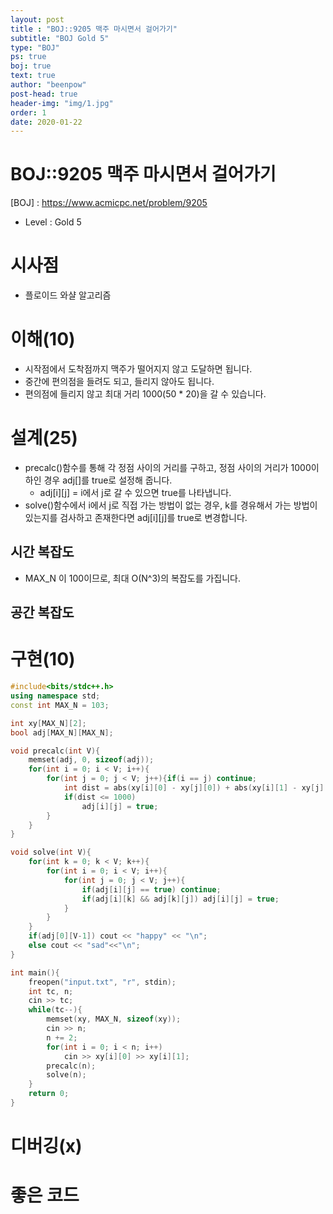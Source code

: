 ```yaml
---
layout: post
title : "BOJ::9205 맥주 마시면서 걸어가기"
subtitle: "BOJ Gold 5"
type: "BOJ"
ps: true
boj: true
text: true
author: "beenpow"
post-head: true
header-img: "img/1.jpg"
order: 1
date: 2020-01-22
---
```


# BOJ::9205 맥주 마시면서 걸어가기
[BOJ] : <https://www.acmicpc.net/problem/9205>
- Level : Gold 5

# 시사점

- 플로이드 와샬 알고리즘

# 이해(10)

- 시작점에서 도착점까지 맥주가 떨어지지 않고 도달하면 됩니다.
- 중간에 편의점을 들려도 되고, 들리지 않아도 됩니다.
- 편의점에 들리지 않고 최대 거리 1000(50 * 20)을 갈 수 있습니다.

# 설계(25)

- precalc()함수를 통해 각 정점 사이의 거리를 구하고, 정점 사이의 거리가 1000이하인 경우 adj[]를
  true로 설정해 줍니다.
  - adj[i][j] = i에서 j로 갈 수 있으면 true를 나타냅니다.
- solve()함수에서 i에서 j로 직접 가는 방법이 없는 경우, k를 경유해서 가는 방법이 있는지를 검사하고
  존재한다면 adj[i][j]를 true로 변경합니다.

## 시간 복잡도

- MAX_N 이 100이므로, 최대 O(N^3)의 복잡도를 가집니다.

## 공간 복잡도

# 구현(10)

```cpp
#include<bits/stdc++.h>
using namespace std;
const int MAX_N = 103;

int xy[MAX_N][2];
bool adj[MAX_N][MAX_N];

void precalc(int V){
    memset(adj, 0, sizeof(adj));
    for(int i = 0; i < V; i++){
        for(int j = 0; j < V; j++){if(i == j) continue;
            int dist = abs(xy[i][0] - xy[j][0]) + abs(xy[i][1] - xy[j][1]);
            if(dist <= 1000)
                adj[i][j] = true;
        }
    }
}

void solve(int V){
    for(int k = 0; k < V; k++){
        for(int i = 0; i < V; i++){
            for(int j = 0; j < V; j++){
                if(adj[i][j] == true) continue;
                if(adj[i][k] && adj[k][j]) adj[i][j] = true;
            }
        }
    }
    if(adj[0][V-1]) cout << "happy" << "\n";
    else cout << "sad"<<"\n";
}

int main(){
    freopen("input.txt", "r", stdin);
    int tc, n;
    cin >> tc;
    while(tc--){
        memset(xy, MAX_N, sizeof(xy));
        cin >> n;
        n += 2;
        for(int i = 0; i < n; i++)
            cin >> xy[i][0] >> xy[i][1];
        precalc(n);
        solve(n);
    }
    return 0;
}
```

# 디버깅(x)

# 좋은 코드


